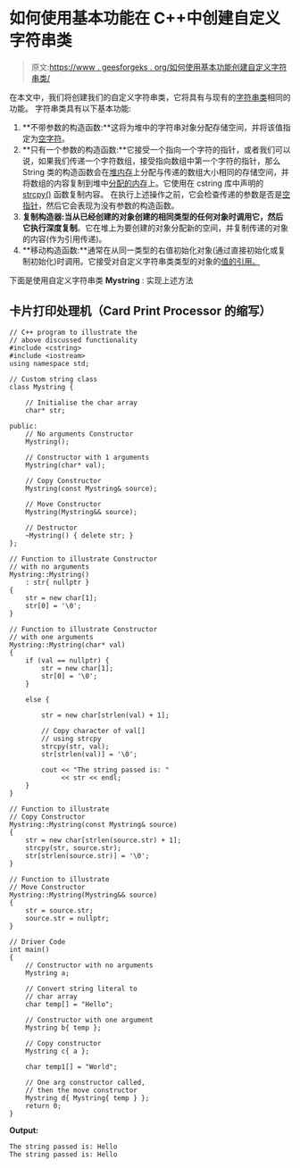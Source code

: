 # 如何使用基本功能在 C++中创建自定义字符串类

> 原文:[https://www . geesforgeks . org/如何使用基本功能创建自定义字符串类/](https://www.geeksforgeeks.org/how-to-create-a-custom-string-class-in-c-with-basic-functionalities/)

在本文中，我们将创建我们的自定义字符串类，它将具有与现有的[字符串类](https://www.geeksforgeeks.org/c-string-class-and-its-applications/)相同的功能。
字符串类具有以下基本功能:

1.  **不带参数的构造函数:**这将为堆中的字符串对象分配存储空间，并将该值指定为[空字符](https://www.geeksforgeeks.org/difference-between-null-pointer-null-character-0-and-0-in-c-with-examples/)。
2.  **只有一个参数的构造函数:**它接受一个指向一个字符的指针，或者我们可以说，如果我们传递一个字符数组，接受指向数组中第一个字符的指针，那么 String 类的构造函数会在[堆内存](https://www.geeksforgeeks.org/stack-vs-heap-memory-allocation/)上分配与传递的数组大小相同的存储空间，并将数组的内容复制到堆中[分配的内存](https://www.geeksforgeeks.org/dynamic-memory-allocation-in-c-using-malloc-calloc-free-and-realloc/)上。它使用在 cstring 库中声明的 [strcpy()](https://www.geeksforgeeks.org/strcpy-in-c-cpp/) 函数复制内容。
    在执行上述操作之前，它会检查传递的参数是否是[空指针](https://www.geeksforgeeks.org/few-bytes-on-null-pointer-in-c/)，然后它会表现为没有参数的构造函数。
3.  **复制构造器:**当从已经创建的对象创建的相同类型的任何对象时调用它，然后它执行**深度复制**。它在堆上为要创建的对象分配新的空间，并复制传递的对象的内容(作为引用传递)。
4.  **移动构造函数:**通常在从同一类型的右值初始化对象(通过直接初始化或复制初始化)时调用。它接受对自定义字符串类类型的对象的[值的引用。](https://www.geeksforgeeks.org/lvalue-and-rvalue-in-c-language/)

下面是使用自定义字符串类 **Mystring** :
实现上述方法

## 卡片打印处理机（Card Print Processor 的缩写）

```
// C++ program to illustrate the
// above discussed functionality
#include <cstring>
#include <iostream>
using namespace std;

// Custom string class
class Mystring {

    // Initialise the char array
    char* str;

public:
    // No arguments Constructor
    Mystring();

    // Constructor with 1 arguments
    Mystring(char* val);

    // Copy Constructor
    Mystring(const Mystring& source);

    // Move Constructor
    Mystring(Mystring&& source);

    // Destructor
    ~Mystring() { delete str; }
};

// Function to illustrate Constructor
// with no arguments
Mystring::Mystring()
    : str{ nullptr }
{
    str = new char[1];
    str[0] = '\0';
}

// Function to illustrate Constructor
// with one arguments
Mystring::Mystring(char* val)
{
    if (val == nullptr) {
        str = new char[1];
        str[0] = '\0';
    }

    else {

        str = new char[strlen(val) + 1];

        // Copy character of val[]
        // using strcpy
        strcpy(str, val);
        str[strlen(val)] = '\0';

        cout << "The string passed is: "
             << str << endl;
    }
}

// Function to illustrate
// Copy Constructor
Mystring::Mystring(const Mystring& source)
{
    str = new char[strlen(source.str) + 1];
    strcpy(str, source.str);
    str[strlen(source.str)] = '\0';
}

// Function to illustrate
// Move Constructor
Mystring::Mystring(Mystring&& source)
{
    str = source.str;
    source.str = nullptr;
}

// Driver Code
int main()
{
    // Constructor with no arguments
    Mystring a;

    // Convert string literal to
    // char array
    char temp[] = "Hello";

    // Constructor with one argument
    Mystring b{ temp };

    // Copy constructor
    Mystring c{ a };

    char temp1[] = "World";

    // One arg constructor called,
    // then the move constructor
    Mystring d{ Mystring{ temp } };
    return 0;
}
```

**Output:** 

```
The string passed is: Hello
The string passed is: Hello
```